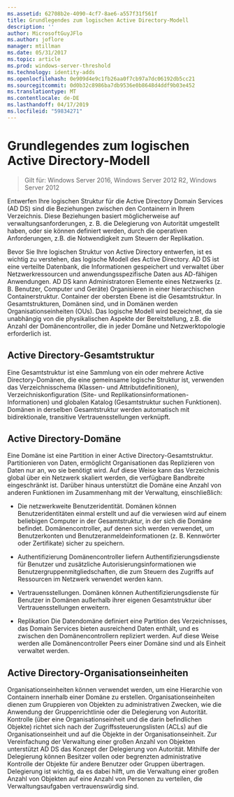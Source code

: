 ```yaml
---
ms.assetid: 62708b2e-4090-4cf7-8ae6-a557f31f561f
title: Grundlegendes zum logischen Active Directory-Modell
description: ''
author: MicrosoftGuyJFlo
ms.author: joflore
manager: mtillman
ms.date: 05/31/2017
ms.topic: article
ms.prod: windows-server-threshold
ms.technology: identity-adds
ms.openlocfilehash: 0e909d4e9c1fb26aa0f7cb97a7dc06192db5cc21
ms.sourcegitcommit: 0d0b32c8986ba7db9536e0b8648d4ddf9b03e452
ms.translationtype: MT
ms.contentlocale: de-DE
ms.lasthandoff: 04/17/2019
ms.locfileid: "59834271"
---
```

# <a name="understanding-the-active-directory-logical-model"></a>Grundlegendes zum logischen Active Directory-Modell

>Gilt für: Windows Server 2016, Windows Server 2012 R2, Windows Server 2012

Entwerfen Ihre logischen Struktur für die Active Directory Domain Services (AD DS) sind die Beziehungen zwischen den Containern in Ihrem Verzeichnis. Diese Beziehungen basiert möglicherweise auf verwaltungsanforderungen, z. B. die Delegierung von Autorität umgestellt haben, oder sie können definiert werden, durch die operativen Anforderungen, z.B. die Notwendigkeit zum Steuern der Replikation.  
  
Bevor Sie Ihre logischen Struktur von Active Directory entwerfen, ist es wichtig zu verstehen, das logische Modell des Active Directory. AD DS ist eine verteilte Datenbank, die Informationen gespeichert und verwaltet über Netzwerkressourcen und anwendungsspezifische Daten aus AD-fähigen Anwendungen. AD DS kann Administratoren Elemente eines Netzwerks (z. B. Benutzer, Computer und Geräte) Organisieren in einer hierarchischen Containerstruktur. Container der obersten Ebene ist die Gesamtstruktur. In Gesamtstrukturen, Domänen sind, und in Domänen werden Organisationseinheiten (OUs). Das logische Modell wird bezeichnet, da sie unabhängig von die physikalischen Aspekte der Bereitstellung, z.B. die Anzahl der Domänencontroller, die in jeder Domäne und Netzwerktopologie erforderlich ist.  
  
## <a name="active-directory-forest"></a>Active Directory-Gesamtstruktur  
Eine Gesamtstruktur ist eine Sammlung von ein oder mehrere Active Directory-Domänen, die eine gemeinsame logische Struktur ist, verwenden das Verzeichnisschema (Klassen- und Attributdefinitionen), Verzeichniskonfiguration (Site- und Replikationsinformationen-Informationen) und globalen Katalog (Gesamtstruktur suchen Funktionen). Domänen in derselben Gesamtstruktur werden automatisch mit bidirektionale, transitive Vertrauensstellungen verknüpft.  
  
## <a name="active-directory-domain"></a>Active Directory-Domäne  
Eine Domäne ist eine Partition in einer Active Directory-Gesamtstruktur. Partitionieren von Daten, ermöglicht Organisationen das Replizieren von Daten nur an, wo sie benötigt wird. Auf diese Weise kann das Verzeichnis global über ein Netzwerk skaliert werden, die verfügbare Bandbreite eingeschränkt ist. Darüber hinaus unterstützt die Domäne eine Anzahl von anderen Funktionen im Zusammenhang mit der Verwaltung, einschließlich:  
  
-   Die netzwerkweite Benutzeridentität. Domänen können Benutzeridentitäten einmal erstellt und auf die verwiesen wird auf einem beliebigen Computer in der Gesamtstruktur, in der sich die Domäne befindet. Domänencontroller, auf denen sich werden verwendet, um Benutzerkonten und Benutzeranmeldeinformationen (z. B. Kennwörter oder Zertifikate) sicher zu speichern.  
  
-   Authentifizierung Domänencontroller liefern Authentifizierungsdienste für Benutzer und zusätzliche Autorisierungsinformationen wie Benutzergruppenmitgliedschaften, die zum Steuern des Zugriffs auf Ressourcen im Netzwerk verwendet werden kann.  
  
-   Vertrauensstellungen. Domänen können Authentifizierungsdienste für Benutzer in Domänen außerhalb ihrer eigenen Gesamtstruktur über Vertrauensstellungen erweitern.  
  
-   Replikation Die Datendomäne definiert eine Partition des Verzeichnisses, das Domain Services bieten ausreichend Daten enthält, und es zwischen den Domänencontrollern repliziert werden. Auf diese Weise werden alle Domänencontroller Peers einer Domäne sind und als Einheit verwaltet werden.  
  
## <a name="active-directory-organizational-units"></a>Active Directory-Organisationseinheiten  
Organisationseinheiten können verwendet werden, um eine Hierarchie von Containern innerhalb einer Domäne zu erstellen. Organisationseinheiten dienen zum Gruppieren von Objekten zu administrativen Zwecken, wie die Anwendung der Gruppenrichtlinie oder die Delegierung von Autorität. Kontrolle (über eine Organisationseinheit und die darin befindlichen Objekte) richtet sich nach der Zugriffssteuerungslisten (ACLs) auf die Organisationseinheit und auf die Objekte in der Organisationseinheit. Zur Vereinfachung der Verwaltung einer großen Anzahl von Objekten unterstützt AD DS das Konzept der Delegierung von Autorität. Mithilfe der Delegierung können Besitzer vollen oder begrenzten administrative Kontrolle der Objekte für andere Benutzer oder Gruppen übertragen. Delegierung ist wichtig, da es dabei hilft, um die Verwaltung einer großen Anzahl von Objekten auf eine Anzahl von Personen zu verteilen, die Verwaltungsaufgaben vertrauenswürdig sind.  
  


